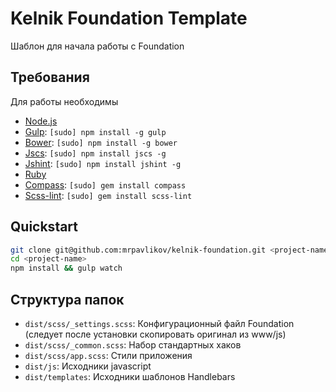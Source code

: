 # Kelnik Foundation Template

Шаблон для начала работы с Foundation

## Требования

Для работы необходимы

  * [Node.js](http://nodejs.org)
  * [Gulp](http://gulpjs.com/): `[sudo] npm install -g gulp`
  * [Bower](http://bower.io): `[sudo] npm install -g bower`
  * [Jscs](https://github.com/mdevils/node-jscs): `[sudo] npm install jscs -g`
  * [Jshint](https://github.com/jshint/jshint/): `[sudo] npm install jshint -g`
  * [Ruby](https://www.ruby-lang.org/ru/downloads/)
  * [Compass](http://compass-style.org/): `[sudo] gem install compass`
  * [Scss-lint](https://github.com/causes/scss-lint): `[sudo] gem install scss-lint`

## Quickstart

```bash
git clone git@github.com:mrpavlikov/kelnik-foundation.git <project-name>
cd <project-name>
npm install && gulp watch
```

## Структура папок

  * `dist/scss/_settings.scss`: Конфигурационный файл Foundation (следует после установки скопировать оригинал из www/js)
  * `dist/scss/_common.scss`: Набор стандартных хаков
  * `dist/scss/app.scss`: Стили приложения
  * `dist/js`: Исходники javascript
  * `dist/templates`: Исходники шаблонов Handlebars
